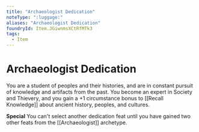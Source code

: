```yaml
---
title: "Archaeologist Dedication"
noteType: ":luggage:"
aliases: "Archaeologist Dedication"
foundryId: Item.JGiwnmsXCtRfMTk3
tags:
  - Item
---
```


# Archaeologist Dedication

You are a student of peoples and their histories, and are in constant pursuit of knowledge and artifacts from the past. You become an expert in Society and Thievery, and you gain a +1 circumstance bonus to [[Recall Knowledge]] about ancient history, peoples, and cultures.

**Special** You can't select another dedication feat until you have gained two other feats from the [[Archaeologist]] archetype.
